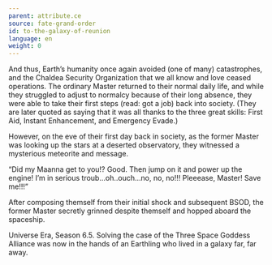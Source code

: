 ```yaml
---
parent: attribute.ce
source: fate-grand-order
id: to-the-galaxy-of-reunion
language: en
weight: 0
---
```


And thus, Earth’s humanity once again avoided (one of many) catastrophes, and the Chaldea Security Organization that we all know and love ceased operations.
The ordinary Master returned to their normal daily life, and while they struggled to adjust to normalcy because of their long absence, they were able to take their first steps (read: got a job) back into society.
(They are later quoted as saying that it was all thanks to the three great skills: First Aid, Instant Enhancement, and Emergency Evade.)

However, on the eve of their first day back in society, as the former Master was looking up the stars at a deserted observatory, they witnessed a mysterious meteorite and message.

“Did my Maanna get to you!? Good. Then jump on it and power up the engine!
I’m in serious troub…oh..ouch…no, no, no!!!
Pleeease, Master! Save me!!!”

After composing themself from their initial shock and subsequent BSOD, the former Master secretly grinned despite themself and hopped aboard the spaceship.

Universe Era, Season 6.5.
Solving the case of the Three Space Goddess Alliance was now in the hands of an Earthling who lived in a galaxy far, far away.
